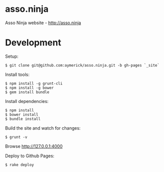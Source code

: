 asso.ninja
==========

Asso Ninja website - http://asso.ninja


Development
===========

Setup:

    $ git clone git@github.com:aymerick/asso.ninja.git -b gh-pages `_site`

Install tools:

    $ npm install -g grunt-cli
    $ npm install -g bower
    $ gem install bundle

Install dependencies:

    $ npm install
    $ bower install
    $ bundle install

Build the site and watch for changes:

    $ grunt -v

Browse <http://127.0.0.1:4000>

Deploy to Github Pages:

    $ rake deploy
